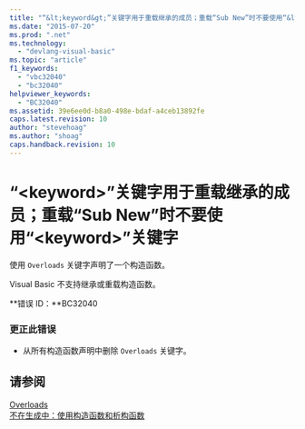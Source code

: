 ```yaml
---
title: "“&lt;keyword&gt;”关键字用于重载继承的成员；重载“Sub New”时不要使用“&lt;keyword&gt;”关键字 | Microsoft Docs"
ms.date: "2015-07-20"
ms.prod: ".net"
ms.technology: 
  - "devlang-visual-basic"
ms.topic: "article"
f1_keywords: 
  - "vbc32040"
  - "bc32040"
helpviewer_keywords: 
  - "BC32040"
ms.assetid: 39e6ee0d-b8a0-498e-bdaf-a4ceb13892fe
caps.latest.revision: 10
author: "stevehoag"
ms.author: "shoag"
caps.handback.revision: 10
---
```

# “&lt;keyword&gt;”关键字用于重载继承的成员；重载“Sub New”时不要使用“&lt;keyword&gt;”关键字
使用 `Overloads` 关键字声明了一个构造函数。  
  
 Visual Basic 不支持继承或重载构造函数。  
  
 **错误 ID：**BC32040  
  
### 更正此错误  
  
-   从所有构造函数声明中删除 `Overloads` 关键字。  
  
## 请参阅  
 [Overloads](../../visual-basic/language-reference/modifiers/overloads.md)   
 [不在生成中：使用构造函数和析构函数](http://msdn.microsoft.com/zh-cn/548eebe1-86c4-4377-b2f5-447cb8be3d90)